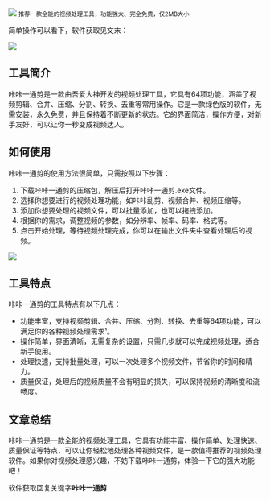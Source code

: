 <img src="/assets/image/240114-咔咔一通剪-1.gif" style="max-width: 70%; height: auto;">
<small>推荐一款全能的视频处理工具，功能强大、完全免费，仅2MB大小</small>


简单操作可以看下，软件获取见文末：


![](/assets/image/240114-咔咔一通剪-1.gif)


## 工具简介

咔咔一通剪是一款由吾爱大神开发的视频处理工具，它具有64项功能，涵盖了视频剪辑、合并、压缩、分割、转换、去重等常用操作。它是一款绿色版的软件，无需安装，永久免费，并且保持着不断更新的状态。它的界面简洁，操作方便，对新手友好，可以让你一秒变成视频达人。

## 如何使用

咔咔一通剪的使用方法很简单，只需按照以下步骤：

1. 下载咔咔一通剪的压缩包，解压后打开咔咔一通剪.exe文件。
2. 选择你想要进行的视频处理功能，如咔咔乱剪、视频合并、视频压缩等。
3. 添加你想要处理的视频文件，可以批量添加，也可以拖拽添加。
4. 根据你的需求，调整视频的参数，如分辨率、帧率、码率、格式等。
5. 点击开始处理，等待视频处理完成，你可以在输出文件夹中查看处理后的视频。


![](/assets/image/240114-咔咔一通剪-2.gif)


## 工具特点

咔咔一通剪的工具特点有以下几点：

- 功能丰富，支持视频剪辑、合并、压缩、分割、转换、去重等64项功能，可以满足你的各种视频处理需求¹。
- 操作简单，界面清晰，无需复杂的设置，只需几步就可以完成视频处理，适合新手使用。
- 处理快速，支持批量处理，可以一次处理多个视频文件，节省你的时间和精力。
- 质量保证，处理后的视频质量不会有明显的损失，可以保持视频的清晰度和流畅度。

## 文章总结

咔咔一通剪是一款全能的视频处理工具，它具有功能丰富、操作简单、处理快速、质量保证等特点，可以让你轻松地处理各种视频文件，是一款值得推荐的视频处理软件。如果你对视频处理感兴趣，不妨下载咔咔一通剪，体验一下它的强大功能吧！

软件获取回复关键字**咔咔一通剪**